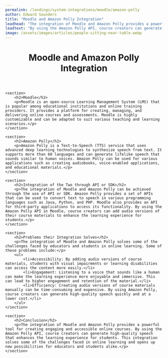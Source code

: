 ```yaml
---
permalink: /landings/system-integrations/moodle/amazon-polly
author: Edward Saunders
title: "Moodle and Amazon Polly Integration"
leadhead: "The integration of Moodle and Amazon Polly provides a powerful tool for creating engaging and accessible online courses"
leadtext: "By using the Amazon Polly API, course creators can generate high-quality speech that enhances the learning experience for students. This integration solves some of the challenges faced in online learning and opens up new possibilities for educators and students alike."
image: /assets/images/articles/people-sitting-near-table.webp
---
```

<div class="arttext">
	<header>
		<h1>Moodle and Amazon Polly Integration</h1>
	</header>

	<section>
		<h2>Moodle</h2>
		<p>Moodle is an open-source Learning Management System (LMS) that is popular among educational institutions and online training providers. It provides a platform for creating, managing, and delivering online courses and assessments. Moodle is highly customizable and can be adapted to suit various teaching and learning scenarios.</p>
	</section>

	<section>
		<h2>Amazon Polly</h2>
		<p>Amazon Polly is a Text-to-Speech (TTS) service that uses advanced deep learning technologies to synthesize speech from text. It supports more than 60 languages and can generate lifelike speech that sounds similar to human voices. Amazon Polly can be used for various applications such as creating audiobooks, voice-enabled applications, and educational materials.</p>
	</section>

	<section>
		<h2>Integration of the Two through API or SDK</h2>
		<p>The integration of Moodle and Amazon Polly can be achieved through the use of API or SDK. Amazon Polly provides a set of APIs that can be used to convert text to speech in various programming languages such as Java, Python, and PHP. Moodle also provides an API for third-party applications to access its functionality. By using the Amazon Polly API in Moodle, course creators can add audio versions of their course materials to enhance the learning experience for students.</p>
	</section>

	<section>
		<h2>Problems their Integration Solves</h2>
		<p>The integration of Moodle and Amazon Polly solves some of the challenges faced by educators and students in online learning. Some of these problems include:</p>
		<ul>
			<li>Accessibility: By adding audio versions of course materials, students with visual impairments or learning disabilities can access the content more easily.</li>
			<li>Engagement: Listening to a voice that sounds like a human can make the learning experience more enjoyable and immersive. This can lead to higher engagement and retention of the material.</li>
			<li>Efficiency: Creating audio versions of course materials manually can be time-consuming and expensive. By using Amazon Polly, course creators can generate high-quality speech quickly and at a lower cost.</li>
		</ul>
	</section>

	<section>
		<h2>Conclusion</h2>
		<p>The integration of Moodle and Amazon Polly provides a powerful tool for creating engaging and accessible online courses. By using the Amazon Polly API, course creators can generate high-quality speech that enhances the learning experience for students. This integration solves some of the challenges faced in online learning and opens up new possibilities for educators and students alike.</p>
	</section>

</div>